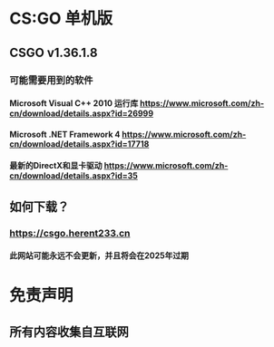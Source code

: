 # CS:GO 单机版
## CSGO v1.36.1.8
### 可能需要用到的软件
#### Microsoft Visual C++ 2010 运行库 https://www.microsoft.com/zh-cn/download/details.aspx?id=26999
#### Microsoft .NET Framework 4 https://www.microsoft.com/zh-cn/download/details.aspx?id=17718
#### 最新的DirectX和显卡驱动 https://www.microsoft.com/zh-cn/download/details.aspx?id=35
## 如何下载？
### https://csgo.herent233.cn
#### 此网站可能永远不会更新，并且将会在2025年过期
# 免责声明
## 所有内容收集自互联网
